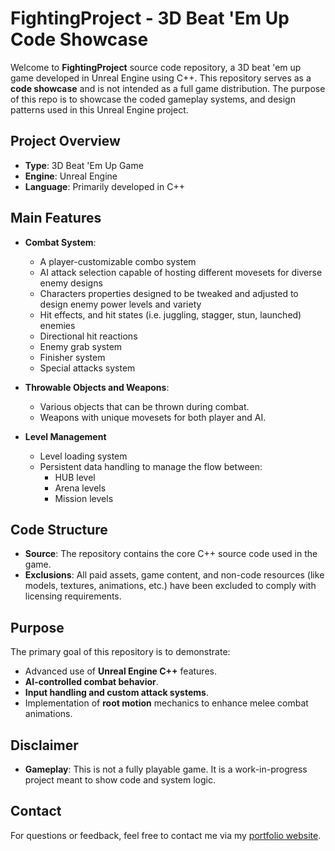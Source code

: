 # FightingProject - 3D Beat 'Em Up Code Showcase

Welcome to **FightingProject** source code repository, a 3D beat 'em up game developed in Unreal Engine using C++. This repository serves as a **code showcase** and is not intended as a full game distribution. The purpose of this repo is to showcase the coded gameplay systems, and design patterns used in this Unreal Engine project.

## Project Overview
- **Type**: 3D Beat 'Em Up Game
- **Engine**: Unreal Engine
- **Language**: Primarily developed in C++
## Main Features
- **Combat System**: 
  - A player-customizable combo system
  - AI attack selection capable of hosting different movesets for diverse enemy designs
  - Characters properties designed to be tweaked and adjusted to design enemy power levels and variety
  - Hit effects, and hit states (i.e. juggling, stagger, stun, launched) enemies
  - Directional hit reactions
  - Enemy grab system
  - Finisher system
  - Special attacks system 
  
- **Throwable Objects and Weapons**: 
  - Various objects that can be thrown during combat.
  - Weapons with unique movesets for both player and AI.

- **Level Management**
  - Level loading system
  - Persistent data handling to manage the flow between:
    - HUB level
    - Arena levels
    - Mission levels


## Code Structure
- **Source**: The repository contains the core C++ source code used in the game.
- **Exclusions**: All paid assets, game content, and non-code resources (like models, textures, animations, etc.) have been excluded to comply with licensing requirements.

## Purpose
The primary goal of this repository is to demonstrate:
- Advanced use of **Unreal Engine C++** features.
- **AI-controlled combat behavior**.
- **Input handling and custom attack systems**.
- Implementation of **root motion** mechanics to enhance melee combat animations.

## Disclaimer
- **Gameplay**: This is not a fully playable game. It is a work-in-progress project meant to show code and system logic.

## Contact
For questions or feedback, feel free to contact me via my [portfolio website](https://lorenzopusateri.wordpress.com//).
